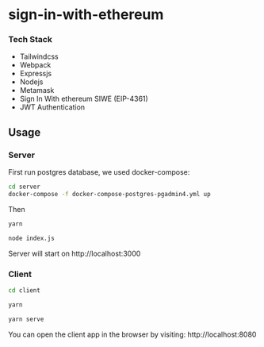 # sign-in-with-ethereum

### Tech Stack
- Tailwindcss
- Webpack
- Expressjs
- Nodejs
- Metamask
- Sign In With ethereum SIWE (EIP-4361)
- JWT Authentication


## Usage


### Server

First run postgres database, we used docker-compose:
```sh
cd server
docker-compose -f docker-compose-postgres-pgadmin4.yml up
```

Then
```sh
yarn

node index.js
```

Server will start on http://localhost:3000


### Client
```bash
cd client

yarn

yarn serve
```
You can open the client app in the browser by visiting: http://localhost:8080
